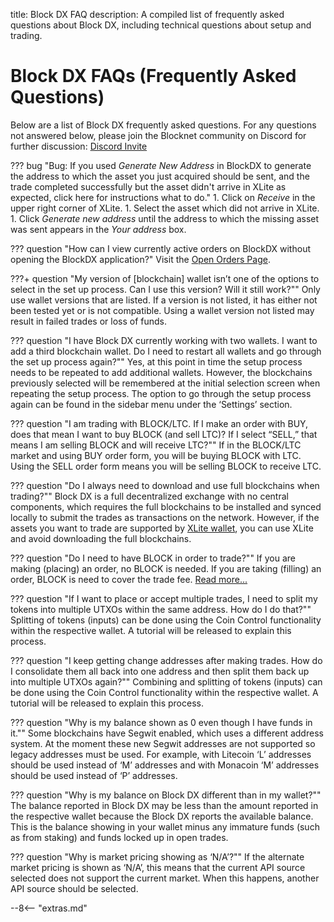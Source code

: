 title: Block DX FAQ
description: A compiled list of frequently asked questions about Block DX, including technical questions about setup and trading.


# Block DX FAQs (Frequently Asked Questions)
Below are a list of Block DX frequently asked questions. For any questions not answered below, please join the Blocknet community on Discord for further discussion: [Discord Invite](https://discord.gg/2e6s7H8)

??? bug "Bug: If you used *Generate New Address* in BlockDX to generate the address to which the asset you just acquired should be sent, and the trade completed successfully but the asset didn't arrive in XLite as expected, click here for instructions what to do."
	1. Click on *Receive* in the upper right corner of XLite.
	1. Select the asset which did not arrive in XLite.
	1. Click *Generate new address* until the address to which the
       missing asset was sent appears in the *Your address* box.

??? question "How can I view currently active orders on BlockDX without opening the BlockDX application?"
	Visit the [Open Orders Page](https://blockdx.com/orders/).

???+ question "My version of [blockchain] wallet isn’t one of the options to select in the set up process. Can I use this version? Will it still work?""
	Only use wallet versions that are listed. If a version is not listed, it has either not been tested yet or is not compatible. Using a wallet version not listed may result in failed trades or loss of funds.


??? question "I have Block DX currently working with two wallets. I want to add a third blockchain wallet. Do I need to restart all wallets and go through the set up process again?""
	Yes, at this point in time the setup process needs to be repeated to add additional wallets. However, the blockchains previously selected will be remembered at the initial selection screen when repeating the setup process. The option to go through the setup process again can be found in the sidebar menu under the ‘Settings’ section.


<!-- ??? question "When I try to make an order, it says “There is a problem with your order.” What does that mean?""
	This error can be caused by a number of items. The most common reasons are that you are trying to take your own order, your wallets are locked, there are insufficient funds in the addresses you’re trading with, or those addresses have too little inputs. Insufficient funds can be caused by funds being immature due to staking at the same time or too many inputs being locked up in other orders. Error messaging will be improved in future versions to provide clearer messaging. -->


??? question "I am trading with BLOCK/LTC. If I make an order with BUY, does that mean I want to buy BLOCK (and sell LTC)? If I select “SELL,” that means I am selling BLOCK and will receive LTC?""
	If in the BLOCK/LTC market and using BUY order form, you will be buying BLOCK with LTC. Using the SELL order form means you will be selling BLOCK to receive LTC.


??? question "Do I always need to download and use full blockchains when trading?""
	Block DX is a full decentralized exchange with no central components, which requires the full blockchains to be installed and synced locally to submit the trades as transactions on the network. However, if the assets you want to trade are supported by [XLite wallet](/xlite/setup), you can use XLite and avoid downloading the full blockchains.


??? question "Do I need to have BLOCK in order to trade?""
	If you are making (placing) an order, no BLOCK is needed. If you are taking (filling) an order, BLOCK is need to cover the trade fee. [Read more...](/blockdx/fees)


??? question "If I want to place or accept multiple trades, I need to split my tokens into multiple UTXOs within the same address. How do I do that?""
	Splitting of tokens (inputs) can be done using the Coin Control functionality within the respective wallet. A tutorial will be released to explain this process.


??? question "I keep getting change addresses after making trades. How do I consolidate them all back into one address and then split them back up into multiple UTXOs again?""
	Combining and splitting of tokens (inputs) can be done using the Coin Control functionality within the respective wallet. A tutorial will be released to explain this process.


??? question "Why is my balance shown as 0 even though I have funds in it.""
	Some blockchains have Segwit enabled, which uses a different address system. At the moment these new Segwit addresses are not supported so legacy addresses must be used. For example, with Litecoin ‘L’ addresses should be used instead of ‘M’ addresses and with Monacoin ‘M’ addresses should be used instead of ‘P’ addresses.


??? question "Why is my balance on Block DX different than in my wallet?""
	The balance reported in Block DX may be less than the amount reported in the respective wallet because the Block DX reports the available balance. This is the balance showing in your wallet minus any immature funds (such as from staking) and funds locked up in open trades.


??? question "Why is market pricing showing as ‘N/A’?""
	If the alternate market pricing is shown as ‘N/A’, this means that the current API source selected does not support the current market. When this happens, another API source should be selected.













<script type="text/javascript">
// read instructions for related links in ../snippets/extras.md
var relatedLinks = [];
</script>

--8<-- "extras.md"





